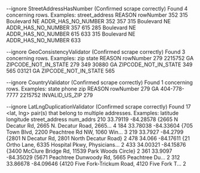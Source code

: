 --ignore StreetAddressHasNumber (Confirmed scrape correctly)
Found 4 concerning rows. Examples:
       street_address              REASON  rowNumber
352  315 Boulevard NE  ADDR_HAS_NO_NUMBER        352
357  315 Boulevard NE  ADDR_HAS_NO_NUMBER        357
615  285 Boulevard NE  ADDR_HAS_NO_NUMBER        615
633  315 Boulevard NE  ADDR_HAS_NO_NUMBER        633


--ignore GeoConsistencyValidator (Confirmed scrape correctly)
Found 3 concerning rows. Examples:
         zip state                REASON  rowNumber
279  2215752    GA  ZIPCODE_NOT_IN_STATE        279
349    30880    GA  ZIPCODE_NOT_IN_STATE        349
565    03121    GA  ZIPCODE_NOT_IN_STATE        565

--ignore CountryValidator (Confirmed scrape correctly)
Found 1 concerning rows. Examples:
    state         phone      zip          REASON  rowNumber
279    GA  404-778-7777  2215752  INVALID_US_ZIP        279

--ignore LatLngDuplicationValidator (Confirmed scrape correctly)
Found 17 <lat, lng> pair(s) that belong to multiple addresses. Examples:
     latitude  longitude                                     street_address  num_addrs
210  33.79119  -84.28578  {2665 N Decatur Rd, 2665 N. Decatur Road, 2665...          4
184  33.78038  -84.33604  {705 Town Blvd, 2200 Peachtree Rd NW, 1060 Win...          3
219   33.7927   -84.2799       {2801 N Decatur Rd, 2801 North Decatur Road}          2
478    34.066  -84.17611  {21 Ortho Lane, 6335 Hospital Pkwy, Physicians...          2
433  34.00321  -84.15876  {3400 McClure Bridge Rd, 11539 Park Woods Circle}          2
361   33.9097  -84.35029  {5671 Peachtree Dunwoody Rd, 5665 Peachtree Du...          2
312  33.86678  -84.09646  {4120 Five Fork-Trickum Road, 4120 Five Fork T...          2